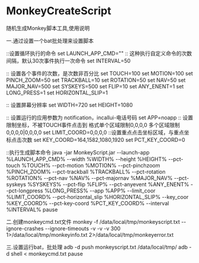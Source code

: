 # MonkeyCreateScript
随机生成Monkey脚本工具,使用说明

一.通过设置一个bat批处理来设置脚本

::设置循环执行的命令
set LAUNCH_APP_CMD=""
:: 这种执行自定义命令的次数间隔，默认30次事件执行一次命令
set INTERVAL=50

:: 设置各个事件的次数，是次数非百分比
set TOUCH=100
set MOTION=100
set PINCH_ZOOM=50
set TRACKBALL=10
set ROTATION=50
set NAV=50
set MAJOR_NAV=500
set SYSKEYS=500
set FLIP=10
set ANY_ENENT=1
set LONG_PRESS=1
set HORIZONTAL_SLIP=1

:: 设置屏幕分辨率
set WIDTH=720
set HEIGHT=1080

:: 设置运行的应用参数为 notification，incallui-电话号码
set APP=noapp
:: 设置限制坐标，不被TOUCH事件点击到 格式单个区域限制0,0,0,0 多个区域限制0,0,0,0|0,0,0,0 
set LIMIT_COORD=0,0,0,0
::设置重点点击坐标区域，与重点坐标点击次数
set KEY_COORD=164,1582,1080,1920
set PCT_KEY_COORD=0

::执行生成脚本命令
java -jar MonkeyScript.jar --launch-app %LAUNCH_APP_CMD% --width %WIDTH% --height %HEIGHT% --pct-touch %TOUCH% --pct-motion %MOTION% --pct-pinchzoom %PINCH_ZOOM% --pct-trackball %TRACKBALL% --pct-rotation %ROTATION% --pct-nav %NAV% --pct-majornav %MAJOR_NAV% --pct-syskeys %SYSKEYS% --pct-flip %FLIP% --pct-anyevent %ANY_ENENT% --pct-longpress %LONG_PRESS% --app %APP% --limit_coor %LIMIT_COORD% --pct-horizontal_slip %HORIZONTAL_SLIP% --key_coor %KEY_COORD% --pct-key-coord %PCT_KEY_COORD% --interval %INTERVAL%
pause

二.创建monkeycmd.txt文件
monkey -f /data/local/tmp/monkeyscript.txt --ignore-crashes --ignore-timeouts -v -v -v 300 1>/data/local/tmp/monkeyinfo.txt 2>/data/local/tmp/monkeyerror.txt

三.设置运行bat，批处理
adb -d push monkeyscript.txt /data/local/tmp/
adb -d shell < monkeycmd.txt
pause


